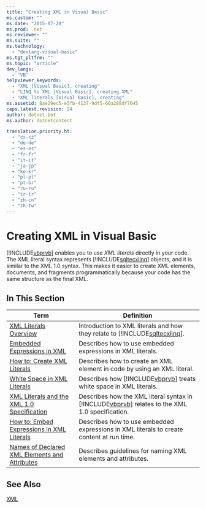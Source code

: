 ```yaml
---
title: "Creating XML in Visual Basic"
ms.custom: ""
ms.date: "2015-07-20"
ms.prod: .net
ms.reviewer: ""
ms.suite: ""
ms.technology: 
  - "devlang-visual-basic"
ms.tgt_pltfrm: ""
ms.topic: "article"
dev_langs: 
  - "VB"
helpviewer_keywords: 
  - "XML [Visual Basic], creating"
  - "LINQ to XML [Visual Basic], creating XML"
  - "XML literals [Visual Basic], creating"
ms.assetid: 8ae29ec5-e5fb-4137-9df5-60a288df7045
caps.latest.revision: 24
author: dotnet-bot
ms.author: dotnetcontent

translation.priority.ht: 
  - "cs-cz"
  - "de-de"
  - "es-es"
  - "fr-fr"
  - "it-it"
  - "ja-jp"
  - "ko-kr"
  - "pl-pl"
  - "pt-br"
  - "ru-ru"
  - "tr-tr"
  - "zh-cn"
  - "zh-tw"
---
```

# Creating XML in Visual Basic
[!INCLUDE[vbprvb](~/includes/vbprvb-md.md)] enables you to use *XML literals* directly in your code. The XML literal syntax represents [!INCLUDE[sqltecxlinq](~/includes/sqltecxlinq-md.md)] objects, and it is similar to the XML 1.0 syntax. This makes it easier to create XML elements, documents, and fragments programmatically because your code has the same structure as the final XML.  
  
## In This Section  
  
|Term|Definition|  
|---|---|  
|[XML Literals Overview](../../../../visual-basic/programming-guide/language-features/xml/xml-literals-overview.md)|Introduction to XML literals and how they relate to [!INCLUDE[sqltecxlinq](~/includes/sqltecxlinq-md.md)].|  
|[Embedded Expressions in XML](../../../../visual-basic/programming-guide/language-features/xml/embedded-expressions-in-xml.md)|Describes how to use embedded expressions in XML literals.|  
|[How to: Create XML Literals](../../../../visual-basic/programming-guide/language-features/xml/how-to-create-xml-literals.md)|Describes how to create an XML element in code by using an XML literal.|  
|[White Space in XML Literals](../../../../visual-basic/programming-guide/language-features/xml/white-space-in-xml-literals.md)|Describes how [!INCLUDE[vbprvb](~/includes/vbprvb-md.md)] treats white space in XML literals.|  
|[XML Literals and the XML 1.0 Specification](../../../../visual-basic/programming-guide/language-features/xml/xml-literals-and-the-xml-1-0-specification.md)|Describes how the XML literal syntax in [!INCLUDE[vbprvb](~/includes/vbprvb-md.md)] relates to the XML 1.0 specification.|  
|[How to: Embed Expressions in XML Literals](../../../../visual-basic/programming-guide/language-features/xml/how-to-embed-expressions-in-xml-literals.md)|Describes how to use embedded expressions in XML literals to create content at run time.|  
|[Names of Declared XML Elements and Attributes](../../../../visual-basic/programming-guide/language-features/xml/names-of-declared-xml-elements-and-attributes.md)|Describes guidelines for naming XML elements and attributes.|  
  
## See Also  
 [XML](../../../../visual-basic/programming-guide/language-features/xml/index.md)
